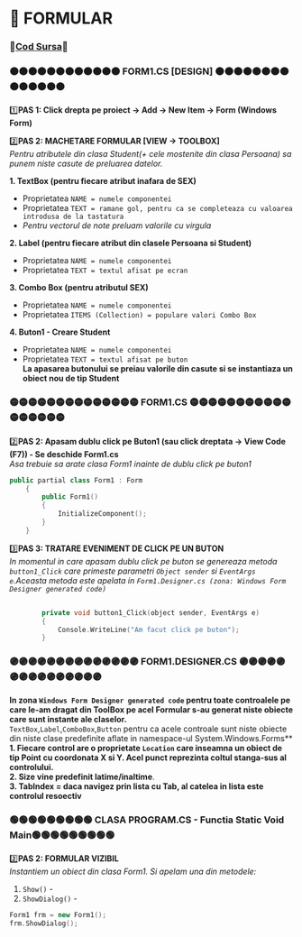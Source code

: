 # 📜 FORMULAR  </br>
### 🔮[Cod Sursa]()🔮
### 🟠🟠🟠🟠🟠🟠🟠🟠🟠🟠🟠🟠 FORM1.CS [DESIGN] 🟠🟠🟠🟠🟠🟠🟠🟠🟠🟠🟠🟠🟠🟠
1️⃣**PAS 1: Click drepta pe proiect -> Add -> New Item -> Form (Windows Form)**</br>

2️⃣**PAS 2: MACHETARE FORMULAR [VIEW -> TOOLBOX]**</br>
*Pentru atributele din clasa Student(+ cele mostenite din clasa Persoana) sa punem niste casute de preluarea datelor.*</br>

**1. TextBox (pentru fiecare atribut inafara de SEX)**
- Proprietatea `NAME = numele componentei` </br>
- Proprietatea `TEXT = ramane gol, pentru ca se completeaza cu valoarea introdusa de la tastatura`</br>
- *Pentru vectorul de note preluam valorile cu virgula*</br>

**2. Label (pentru fiecare atribut din clasele Persoana si Student)** </br>
- Proprietatea `NAME = numele componentei` </br>
- Proprietatea `TEXT = textul afisat pe ecran` </br>

**3. Combo Box (pentru atributul SEX)** </br>
- Proprietatea `NAME = numele componentei` </br>
- Proprietatea `ITEMS (Collection) = populare valori Combo Box` </br>

**4. Buton1 - Creare Student** </br>
- Proprietatea `NAME = numele componentei` </br>
- Proprietatea `TEXT = textul afisat pe buton`  </br>
**La apasarea butonului se preiau valorile din casute si se instantiaza un obiect nou de tip Student**</br>

### 🟡🟡🟡🟡🟡🟡🟡🟡🟡🟡🟡🟡🟡🟡 FORM1.CS  🟡🟡🟡🟡🟡🟡🟡🟡🟡🟡🟡🟡🟡🟡🟡🟡🟡
2️⃣**PAS 2: Apasam dublu click pe Buton1 (sau click dreptata -> View Code (F7)) - Se deschide Form1.cs**</br>
*Asa trebuie sa arate clasa Form1 inainte de dublu click pe buton1*</br>
```cpp
public partial class Form1 : Form
    {
        public Form1()
        {
            InitializeComponent();
        }
    }
```

3️⃣**PAS 3: TRATARE EVENIMENT DE CLICK PE UN BUTON**</br>
*In momentul in care apasam dublu click pe buton se genereaza metoda `button1_Click` care primeste parametri `Object sender` si `EventArgs e`.Aceasta metoda este apelata in
`Form1.Designer.cs (zona: Windows Form Designer generated code)`*
```cpp

        private void button1_Click(object sender, EventArgs e)
        {
            Console.WriteLine("Am facut click pe buton");
        }
```
### 🟣🟣🟣🟣🟣🟣🟣🟣🟣🟣🟣🟣🟣🟣 FORM1.DESIGNER.CS  🟣🟣🟣🟣🟣🟣🟣🟣🟣🟣🟣🟣🟣🟣🟣
**In zona `Windows Form Designer generated code` pentru toate controalele pe care le-am dragat din ToolBox pe acel Formular s-au generat niste obiecte care sunt instante ale claselor.**</br>
`TextBox`,`Label`,`ComboBox`,`Button` pentru ca acele controale sunt niste obiecte din niste clase predefinite aflate in namespace-ul System.Windows.Forms**</br>
**1. Fiecare control are o proprietate `Location` care inseamna un obiect de tip Point cu coordonata X si Y. Acel punct reprezinta coltul stanga-sus al controlului.**</br>
**2. Size vine predefinit latime/inaltime**.</br>
**3. TabIndex = daca navigez prin lista cu Tab, al catelea in lista este controlul resoectiv**</br>

### 🟢🟢🟢🟢🟢🟢🟢🟢🟢 CLASA PROGRAM.CS - Functia Static Void Main🟢🟢🟢🟢🟢🟢🟢🟢🟢
2️⃣**PAS 2: FORMULAR VIZIBIL**</br>
*Instantiem un obiect din clasa Form1. Si apelam una din metodele:*</br>
1. `Show()` - 
2. `ShowDialog()` - 

```cpp
Form1 frm = new Form1();
frm.ShowDialog();
```
